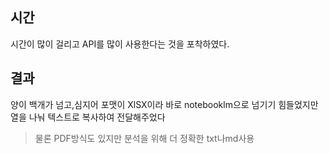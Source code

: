 ## 시간
시간이 많이 걸리고
API를 많이 사용한다는 것을 포착하였다.

## 결과
양이 백개가 넘고,심지어 포맷이 XlSX이라 바로 notebooklm으로 넘기기 힘들었지만 열을 나눠 텍스트로 복사하여 전달해주었다
> 물론 PDF방식도 있지만 분석을 위해 더 정확한 txt나md사용

